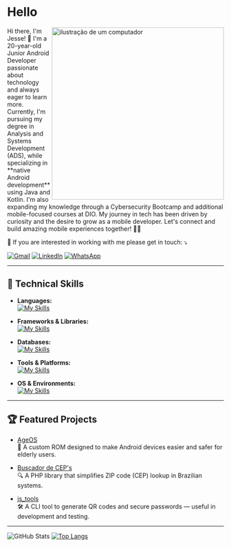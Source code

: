 # Hello 

<img src="https://raw.githubusercontent.com/MicaelliMedeiros/micaellimedeiros/master/image/computer-illustration.png" alt="ilustração de um computador" min-width="400px" max-width="400px" width="400px" align="right">

<p align="left"> 
Hi there, I'm Jesse! 👋  
I'm a 20-year-old Junior Android Developer passionate about technology and always eager to learn more.  
Currently, I'm pursuing my degree in Analysis and Systems Development (ADS), while specializing in **native Android development** using Java and Kotlin.  
I'm also expanding my knowledge through a Cybersecurity Bootcamp and additional mobile-focused courses at DIO.  
My journey in tech has been driven by curiosity and the desire to grow as a mobile developer.  
Let's connect and build amazing mobile experiences together! 📱🚀  
</p>

<p align="left">
  💌 If you are interested in working with me please get in touch: ⤵️
</p>

<p align="left">
  <a href="mailto:kaiquedt21@gmail.com" title="Gmail">
  <img src="https://img.shields.io/badge/-Gmail-FF0000?style=flat-square&labelColor=FF0000&logo=gmail&logoColor=white&link=kaiquedt21@gmail.com" alt="Gmail"/></a>
  <a href="https://www.linkedin.com/in/kaique-alves-/" title="LinkedIn">
  <img src="https://img.shields.io/badge/-Linkedin-0e76a8?style=flat-square&logo=Linkedin&logoColor=white&link=https://www.linkedin.com/in/kaique-alves-/" alt="LinkedIn"/></a>
  <a href="https://api.whatsapp.com/send?phone=5511911054439" title="WhatsApp">
  <img src="https://img.shields.io/badge/-WhatsApp-25d366?style=flat-square&labelColor=25d366&logo=whatsapp&logoColor=white&link=https://api.whatsapp.com/send?phone=5511911054439" alt="WhatsApp"/></a>
</p>

---

## 🚀 Technical Skills

- **Languages:**  
  [![My Skills](https://skillicons.dev/icons?i=java,kotlin,javascript,typescript)](https://skillicons.dev)

- **Frameworks & Libraries:**  
  [![My Skills](https://skillicons.dev/icons?i=androidstudio,gradle,react,nextjs,laravel,expressjs,tailwind,bootstrap,jquery)](https://skillicons.dev)

- **Databases:**  
  [![My Skills](https://skillicons.dev/icons?i=firebase,mysql,postgres,mongo)](https://skillicons.dev)

- **Tools & Platforms:**  
  [![My Skills](https://skillicons.dev/icons?i=git,github,vscode,figma,postman,phpstorm,webstorm)](https://skillicons.dev)

- **OS & Environments:**  
  [![My Skills](https://skillicons.dev/icons?i=windows,kali,debian)](https://skillicons.dev)

---

## 🏆 Featured Projects

- [AgeOS](https://github.com/AgeOS/AgeOs)  
  🧓 A custom ROM designed to make Android devices easier and safer for elderly users.

- [Buscador de CEP's](https://github.com/jessemp3/BuscadorDeCep)  
  🔍 A PHP library that simplifies ZIP code (CEP) lookup in Brazilian systems.

- [js_tools](https://github.com/jessemp3/js_tools)  
  🛠️ A CLI tool to generate QR codes and secure passwords — useful in development and testing.

---

![GitHub Stats](https://github-readme-stats.vercel.app/api?username=jessemp3&show_icons=true&theme=dark)  [![Top Langs](https://github-readme-stats.vercel.app/api/top-langs/?username=jessemp3&hide=html,css&layout=compact&theme=dark&langs_count=8)](https://github.com/anuraghazra/github-readme-stats)

